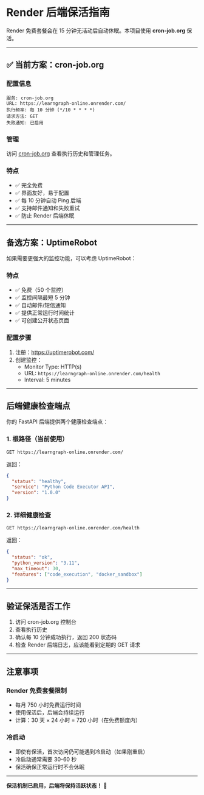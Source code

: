 # Render 后端保活指南

Render 免费套餐会在 15 分钟无活动后自动休眠。本项目使用 **cron-job.org** 保活。

---

## ✅ 当前方案：cron-job.org

### 配置信息

```
服务: cron-job.org
URL: https://learngraph-online.onrender.com/
执行频率: 每 10 分钟 (*/10 * * * *)
请求方法: GET
失败通知: 已启用
```

### 管理

访问 [cron-job.org](https://cron-job.org/) 查看执行历史和管理任务。

### 特点

- ✅ 完全免费
- ✅ 界面友好，易于配置
- ✅ 每 10 分钟自动 Ping 后端
- ✅ 支持邮件通知和失败重试
- ✅ 防止 Render 后端休眠

---

## 备选方案：UptimeRobot

如果需要更强大的监控功能，可以考虑 UptimeRobot：

### 特点

- ✅ 免费（50 个监控）
- ✅ 监控间隔最短 5 分钟
- ✅ 自动邮件/短信通知
- ✅ 提供正常运行时间统计
- ✅ 可创建公开状态页面

### 配置步骤

1. 注册：https://uptimerobot.com/
2. 创建监控：
   - Monitor Type: HTTP(s)
   - URL: `https://learngraph-online.onrender.com/health`
   - Interval: 5 minutes

---

## 后端健康检查端点

你的 FastAPI 后端提供两个健康检查端点：

### 1. 根路径（当前使用）
```
GET https://learngraph-online.onrender.com/
```
返回：
```json
{
  "status": "healthy",
  "service": "Python Code Executor API",
  "version": "1.0.0"
}
```

### 2. 详细健康检查
```
GET https://learngraph-online.onrender.com/health
```
返回：
```json
{
  "status": "ok",
  "python_version": "3.11",
  "max_timeout": 30,
  "features": ["code_execution", "docker_sandbox"]
}
```

---

## 验证保活是否工作

1. 访问 cron-job.org 控制台
2. 查看执行历史
3. 确认每 10 分钟成功执行，返回 200 状态码
4. 检查 Render 后端日志，应该能看到定期的 GET 请求

---

## 注意事项

### Render 免费套餐限制

- 每月 750 小时免费运行时间
- 使用保活后，后端会持续运行
- 计算：30 天 × 24 小时 = 720 小时（在免费额度内）

### 冷启动

- 即使有保活，首次访问仍可能遇到冷启动（如果刚重启）
- 冷启动通常需要 30-60 秒
- 保活确保正常运行时不会休眠

---

**保活机制已启用，后端将保持活跃状态！** 🚀
